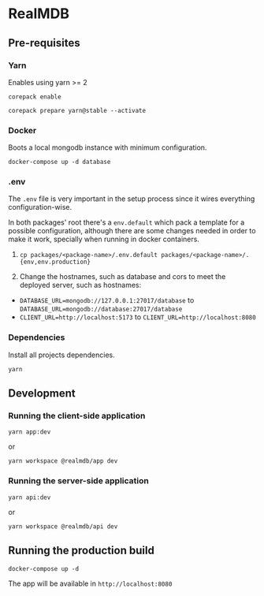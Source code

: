# RealMDB

## Pre-requisites

### Yarn

Enables using yarn >= 2

```shell
corepack enable
```

```shell
corepack prepare yarn@stable --activate
```

### Docker

Boots a local mongodb instance with minimum configuration.

```shell
docker-compose up -d database
```

### .env

The `.env` file is very important in the setup process since it wires
everything configuration-wise.

In both packages' root there's a `env.default` which pack a template for a
possible configuration, although there are some changes needed in order to make
it work, specially when running in docker containers.

1. ```shell
   cp packages/<package-name>/.env.default packages/<package-name>/.{env,env.production}
   ```

2. Change the hostnames, such as database and cors to meet the deployed server,
   such as hostnames:

- `DATABASE_URL=mongodb://127.0.0.1:27017/database` to `DATABASE_URL=mongodb://database:27017/database`
- `CLIENT_URL=http://localhost:5173` to `CLIENT_URL=http://localhost:8080`

### Dependencies

Install all projects dependencies.

```shell
yarn
```

## Development

### Running the client-side application

```shell
yarn app:dev
```

or

```shell
yarn workspace @realmdb/app dev
```

### Running the server-side application

```shell
yarn api:dev
```

or

```shell
yarn workspace @realmdb/api dev
```

## Running the production build

```shell
docker-compose up -d
```

The app will be available in `http://localhost:8080`
